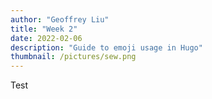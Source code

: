 ```yaml
---
author: "Geoffrey Liu"
title: "Week 2"
date: 2022-02-06
description: "Guide to emoji usage in Hugo"
thumbnail: /pictures/sew.png
---
```


Test